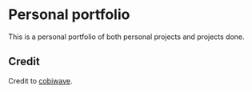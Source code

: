 # Personal portfolio
This is a personal portfolio of both personal projects and projects done.

<!-- ## Live Version
Old portfolio's live version is [Here](https://arthurbazz.github.io/personal-portfolio/index.html).
To open link in another tab use CTRL + Click -->

## Credit
Credit to [cobiwave](https://github.com/cobiwave).